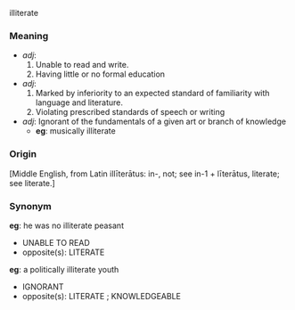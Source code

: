 illiterate
### Meaning
+ _adj_:
   1. Unable to read and write.
   2. Having little or no formal education
+ _adj_:
   1. Marked by inferiority to an expected standard of familiarity with language and literature.
   2. Violating prescribed standards of speech or writing
+ _adj_: Ignorant of the fundamentals of a given art or branch of knowledge
    + __eg__: musically illiterate

### Origin

[Middle English, from Latin illīterātus: in-, not; see in-1 + līterātus, literate; see literate.]

### Synonym

__eg__: he was no illiterate peasant

+ UNABLE TO READ
+ opposite(s): LITERATE

__eg__: a politically illiterate youth

+ IGNORANT
+ opposite(s): LITERATE ; KNOWLEDGEABLE


